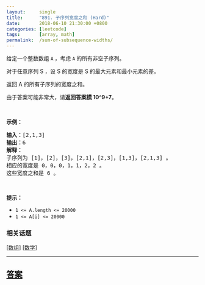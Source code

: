 ```yaml
---
layout:     single
title:      "891. 子序列宽度之和 (Hard)"
date:       2018-06-10 21:30:00 +0800
categories: [leetcode]
tags:       [array, math]
permalink:  /sum-of-subsequence-widths/
---
```


<p>给定一个整数数组 <code>A</code> ，考虑 <code>A</code> 的所有非空子序列。</p>

<p>对于任意序列 S ，设 S 的宽度是 S 的最大元素和最小元素的差。</p>

<p>返回 A 的所有子序列的宽度之和。</p>

<p>由于答案可能非常大，请<strong>返回答案模 10^9+7</strong>。</p>

<p>&nbsp;</p>

<p><strong>示例：</strong></p>

<pre><strong>输入：</strong>[2,1,3]
<strong>输出：</strong>6
<strong>解释：
</strong>子序列为 [1]，[2]，[3]，[2,1]，[2,3]，[1,3]，[2,1,3] 。
相应的宽度是 0，0，0，1，1，2，2 。
这些宽度之和是 6 。
</pre>

<p>&nbsp;</p>

<p><strong>提示：</strong></p>

<ul>
	<li><code>1 &lt;= A.length &lt;= 20000</code></li>
	<li><code>1 &lt;= A[i] &lt;= 20000</code></li>
</ul>

### 相关话题
  [[数组](https://github.com/openset/leetcode/tree/master/tag/array/README.md)]
  [[数学](https://github.com/openset/leetcode/tree/master/tag/math/README.md)]

---

## [答案](https://github.com/openset/leetcode/tree/master/problems/sum-of-subsequence-widths)
